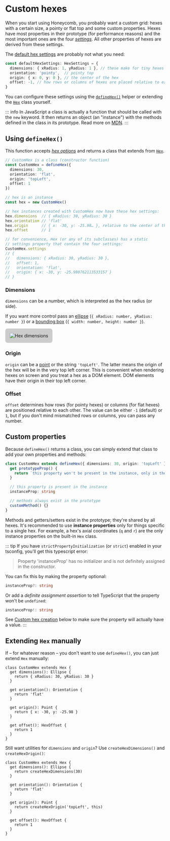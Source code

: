 # Custom hexes

When you start using Honeycomb, you probably want a custom grid: hexes with a certain size, a pointy or flat top and some custom properties. Hexes have most properties in their prototype (for performance reasons) and the most important ones are the four *[settings](/api/interfaces/HexSettings)*. All other properties of hexes are derived from these settings.

The [default hex settings](/api/#defaultHexSettings) are probably not what you need:

```typescript
const defaultHexSettings: HexSettings = {
  dimensions: { xRadius: 1, yRadius: 1 }, // these make for tiny hexes
  orientation: 'pointy',  // pointy top
  origin: { x: 0, y: 0 }, // the center of the hex
  offset: -1, // how rows or columns of hexes are placed relative to each other
}
```

You can configure these settings using the [`defineHex()`](/api/#defineHex) helper or extending the [`Hex`](/api/classes/Hex) class yourself.

::: info
In JavaScript a class is actually a function that should be called with the `new` keyword. It then returns an object (an "instance") with the methods defined in the class in its prototype. Read more on [MDN](https://developer.mozilla.org/en-US/docs/Web/JavaScript/Inheritance_and_the_prototype_chain).
:::

## Using `defineHex()`

This function accepts [*hex options*](/api/interfaces/HexOptions) and returns a class that extends from [`Hex`](/api/classes/Hex).

```typescript
// CustomHex is a class (constructor function)
const CustomHex = defineHex({
  dimensions: 30,
  orientation: 'flat',
  origin: 'topLeft',
  offset: 1
})

// hex is an instance
const hex = new CustomHex()

// hex instances created with CustomHex now have these hex settings:
hex.dimensions  // { xRadius: 30, yRadius: 30 }
hex.orientation // 'flat'
hex.origin      // { x: -30, y: -25.98… }, relative to the center of the hex
hex.offset      // 1

// for convenience, Hex (or any of its subclasses) has a static
// settings property that contain the four settings:
CustomHex.settings
// {
//   dimensions: { xRadius: 30, yRadius: 30 },
//   offset: 1,
//   orientation: 'flat',
//   origin: { x: -30, y: -25.980762113533157 }
// }
```

### Dimensions

`dimensions` can be a number, which is interpreted as the hex radius (or side).

If you want more control pass an [ellipse](/api/interfaces/Ellipse) (`{ xRadius: number, yRadius: number }`) or a [bounding box](/api/interfaces/BoundingBox) (`{ width: number, height: number }`).

<img src="../hex-dimensions.webp" alt="Hex dimensions" style="background-color: #ccc; padding: 1em; border-radius: 0.5em">

### Origin

`origin` can be a [point](/api/interfaces/Point) or the string `'topLeft'`. The latter means the origin of the hex will be in the very top left corner. This is convenient when rendering hexes on screen and you treat a hex as a DOM element. DOM elements have their origin in their top left corner.

### Offset

`offset` determines how rows (for pointy hexes) or columns (for flat hexes) are positioned relative to each other. The value can be either `-1` (default) or `1`, but if you don't mind mismatched rows or columns, you can pass any number.

## Custom properties

Because `defineHex()` returns a class, you can simply extend that class to add your own properties and methods:

```typescript
class CustomHex extends defineHex({ dimensions: 30, origin: 'topLeft' }) {
  get prototypeProp() {
    return `this property won't be present in the instance, only in the prototype`
  }

  // this property is present in the instance
  instanceProp: string

  // methods always exist in the prototype
  customMethod() {}
}
```

Methods and getters/setters exist in the prototype; they're shared by all hexes. It's recommended to use **instance properties** only for things specific to a single hex. For example, a hex's axial coordinates (`q` and `r`) are the only instance properties on the built-in `Hex` class.

::: tip
If you have `strictPropertyInitialization` (or `strict`) enabled in your tsconfig, you'll get this typescript error:

> Property 'instanceProp' has no initializer and is not definitely assigned in the constructor.

You can fix this by making the property optional:
```typescript
instanceProp?: string
```
Or add a *definite assignment assertion* to tell TypeScript that the property won't be `undefined`:
```typescript
instanceProp!: string
```
See [Custom hex creation](/guide/custom-hex-creation) below to make sure the property will actually have a value.
:::

## Extending `Hex` manually

If – for whatever reason – you don't want to use `defineHex()`, you can just extend `Hex` manually:

```typescript{1}
class CustomHex extends Hex {
  get dimensions(): Ellipse {
    return { xRadius: 30, yRadius: 30 }
  }

  get orientation(): Orientation {
    return 'flat'
  }

  get origin(): Point {
    return { x: -30, y: -25.98 }
  }

  get offset(): HexOffset {
    return 1
  }
}
```

Still want utilities for `dimensions` and `origin`? Use `createHexDimensions()` and `createHexOrigin()`:

```typescript{3,11}
class CustomHex extends Hex {
  get dimensions(): Ellipse {
    return createHexDimensions(30)
  }

  get orientation(): Orientation {
    return 'flat'
  }

  get origin(): Point {
    return createHexOrigin('topLeft', this)
  }

  get offset(): HexOffset {
    return 1
  }
}
```
